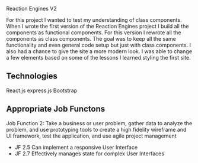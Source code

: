 Reaction Engines V2

For this project I wanted to test my understanding of class components. When I wrote the first version of the Reaction Engines project I build all the components as functional components. For this version I rewrote all the components as class components. The goal was to keep all the same functionality and even general code setup but just with class components. I also had a chance to give the site a more modern look. I was able to change a few elements based on some of the lessons I learned styling the first site.

## Technologies
React.js
express.js
Bootstrap


## Appropriate Job Functons
Job Function 2: Take a business or user problem, gather data to analyze the problem, and use prototyping tools to create a high fidelity wireframe and UI framework, test the application, and use agile project management
- JF 2.5 Can implement a responsive User Interface
- JF 2.7 Effectively manages state for complex User Interfaces